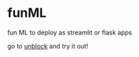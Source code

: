 # funML
fun ML to deploy as streamlit or flask apps

go to [unblock](https://share.streamlit.io/silkspace/funml/main/writers/unblock.py) and try it out!
